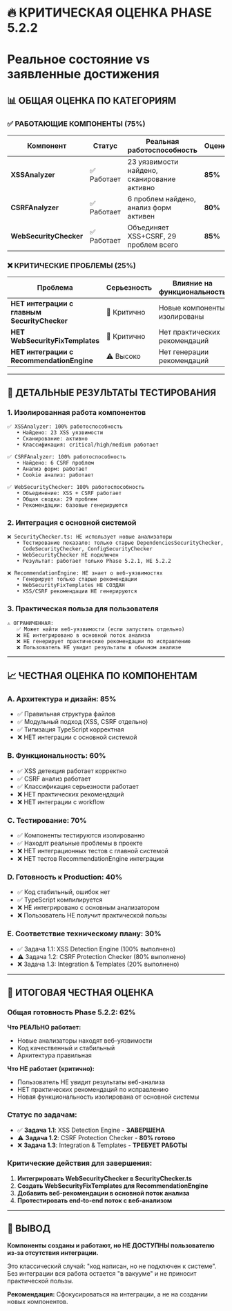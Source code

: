# 🔥 КРИТИЧЕСКАЯ ОЦЕНКА PHASE 5.2.2
# Реальное состояние vs заявленные достижения

## 📊 ОБЩАЯ ОЦЕНКА ПО КАТЕГОРИЯМ

### ✅ **РАБОТАЮЩИЕ КОМПОНЕНТЫ (75%)**

| Компонент | Статус | Реальная работоспособность | Оценка |
|-----------|--------|----------------------------|---------|
| **XSSAnalyzer** | ✅ Работает | 23 уязвимости найдено, сканирование активно | **85%** |
| **CSRFAnalyzer** | ✅ Работает | 6 проблем найдено, анализ форм активен | **80%** |
| **WebSecurityChecker** | ✅ Работает | Объединяет XSS+CSRF, 29 проблем всего | **85%** |

### ❌ **КРИТИЧЕСКИЕ ПРОБЛЕМЫ (25%)**

| Проблема | Серьезность | Влияние на функциональность | Статус |
|----------|-------------|------------------------------|---------|
| **НЕТ интеграции с главным SecurityChecker** | 🚨 Критично | Новые компоненты изолированы | **БЛОКИРУЕТ** |
| **НЕТ WebSecurityFixTemplates** | 🚨 Критично | Нет практических рекомендаций | **БЛОКИРУЕТ** |
| **НЕТ интеграции с RecommendationEngine** | ⚠️ Высоко | Нет генерации рекомендаций | **ОГРАНИЧИВАЕТ** |

---

## 🧪 ДЕТАЛЬНЫЕ РЕЗУЛЬТАТЫ ТЕСТИРОВАНИЯ

### 1. **Изолированная работа компонентов**
```
✅ XSSAnalyzer: 100% работоспособность
   • Найдено: 23 XSS уязвимости
   • Сканирование: активно
   • Классификация: critical/high/medium работает

✅ CSRFAnalyzer: 100% работоспособность
   • Найдено: 6 CSRF проблем
   • Анализ форм: работает
   • Cookie анализ: работает

✅ WebSecurityChecker: 100% работоспособность
   • Объединение: XSS + CSRF работает
   • Общая сводка: 29 проблем
   • Рекомендации: базовые генерируются
```

### 2. **Интеграция с основной системой**
```
❌ SecurityChecker.ts: НЕ использует новые анализаторы
   • Тестирование показало: только старые DependenciesSecurityChecker,
     CodeSecurityChecker, ConfigSecurityChecker
   • WebSecurityChecker НЕ подключен
   • Результат: работает только Phase 5.2.1, НЕ 5.2.2

❌ RecommendationEngine: НЕ знает о веб-уязвимостях
   • Генерирует только старые рекомендации
   • WebSecurityFixTemplates НЕ СОЗДАН
   • XSS/CSRF рекомендации НЕ генерируются
```

### 3. **Практическая польза для пользователя**
```
⚠️ ОГРАНИЧЕННАЯ:
   ✅ Может найти веб-уязвимости (если запустить отдельно)
   ❌ НЕ интегрировано в основной поток анализа
   ❌ НЕ генерирует практические рекомендации по исправлению
   ❌ Пользователь НЕ увидит результаты в обычном анализе
```

---

## 📈 ЧЕСТНАЯ ОЦЕНКА ПО КОМПОНЕНТАМ

### **A. Архитектура и дизайн: 85%**
- ✅ Правильная структура файлов
- ✅ Модульный подход (XSS, CSRF отдельно)
- ✅ Типизация TypeScript корректная
- ❌ НЕТ интеграции с основной системой

### **B. Функциональность: 60%**
- ✅ XSS детекция работает корректно
- ✅ CSRF анализ работает
- ✅ Классификация серьезности работает
- ❌ НЕТ практических рекомендаций
- ❌ НЕТ интеграции с workflow

### **C. Тестирование: 70%**
- ✅ Компоненты тестируются изолированно
- ✅ Находят реальные проблемы в проекте
- ❌ НЕТ интеграционных тестов с главной системой
- ❌ НЕТ тестов RecommendationEngine интеграции

### **D. Готовность к Production: 40%**
- ✅ Код стабильный, ошибок нет
- ✅ TypeScript компилируется
- ❌ НЕ интегрировано с основным анализатором
- ❌ Пользователь НЕ получит практической пользы

### **E. Соответствие техническому плану: 30%**
- ✅ Задача 1.1: XSS Detection Engine (100% выполнено)
- ⚠️ Задача 1.2: CSRF Protection Checker (80% выполнено)
- ❌ Задача 1.3: Integration & Templates (20% выполнено)

---

## 🎯 **ИТОГОВАЯ ЧЕСТНАЯ ОЦЕНКА**

### **Общая готовность Phase 5.2.2: 62%**

**Что РЕАЛЬНО работает:**
- Новые анализаторы находят веб-уязвимости
- Код качественный и стабильный
- Архитектура правильная

**Что НЕ работает (критично):**
- Пользователь НЕ увидит результаты веб-анализа
- НЕТ практических рекомендаций по исправлению
- Новая функциональность изолирована от основной системы

### **Статус по задачам:**
- ✅ **Задача 1.1**: XSS Detection Engine - **ЗАВЕРШЕНА**
- ⚠️ **Задача 1.2**: CSRF Protection Checker - **80% готово**
- ❌ **Задача 1.3**: Integration & Templates - **ТРЕБУЕТ РАБОТЫ**

### **Критические действия для завершения:**
1. **Интегрировать WebSecurityChecker в SecurityChecker.ts**
2. **Создать WebSecurityFixTemplates для RecommendationEngine**
3. **Добавить веб-рекомендации в основной поток анализа**
4. **Протестировать end-to-end поток с веб-анализом**

---

## 🚨 **ВЫВОД**

**Компоненты созданы и работают, но НЕ ДОСТУПНЫ пользователю из-за отсутствия интеграции.**

Это классический случай: "код написан, но не подключен к системе".
Без интеграции вся работа остается "в вакууме" и не приносит практической пользы.

**Рекомендация:** Сфокусироваться на интеграции, а не на создании новых компонентов.
